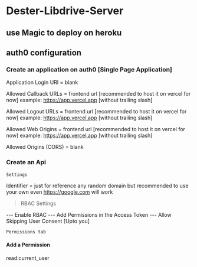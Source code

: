 # Dester-Libdrive-Server


## use Magic to deploy on heroku

## auth0 configuration

### Create an application on auth0 [Single Page Application]

Application Login URI = blank

Allowed Callback URLs = frontend url [recommended to host it on vercel for now] example: https://app.vercel.app [without trailing slash]

Allowed Logout URLs = frontend url [recommended to host it on vercel for now] example: https://app.vercel.app [without trailing slash]

Allowed Web Origins = frontend url [recommended to host it on vercel for now] example: https://app.vercel.app [without trailing slash]

Allowed Origins (CORS) = blank

### Create an Api 

`Settings`

Identifier = just for reference any random domain but recommended to use your own even https://google.com will work

> RBAC Settings

--- Enable RBAC
--- Add Permissions in the Access Token
--- Allow Skipping User Consent [Upto you]

`Permissions tab`

#### Add a Permission

read:current_user


